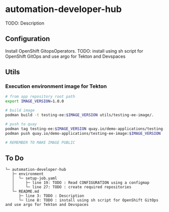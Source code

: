 # automation-developer-hub

TODO: Description

## Configuration

Install OpenShift GitopsOperators.
TODO: install using sh script for OpenShift GitOps and use argo for Tekton and Devspaces

## Utils

### Execution environment image for Tekton

```sh
# from app repository root path
export IMAGE_VERSION=1.0.0

# build image
podman build -t testing-ee:$IMAGE_VERSION utils/testing-ee-image/.

# push to quay
podman tag testing-ee:$IMAGE_VERSION quay.io/demo-applications/testing-ee-image:$IMAGE_VERSION
podman push quay.io/demo-applications/testing-ee-image:$IMAGE_VERSION

# REMEMBER TO MAKE IMAGE PUBLIC
```

## To Do

```
└─ automation-developer-hub
   ├─ environment
   │  └─ setup-job.yaml
   │     ├─ line 19: TODO : Read CONFIGURATION using a configmap
   │     └─ line 27: TODO : create required repositories
   └─ README.md
      ├─ line 3: TODO : Description
      └─ line 8: TODO : install using sh script for OpenShift GitOps and use argo for Tekton and Devspaces
```
  